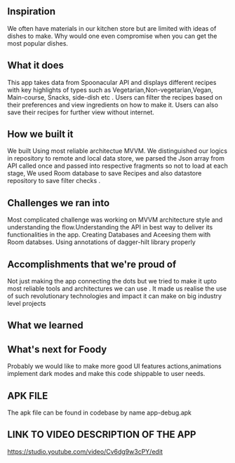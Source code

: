 
## Inspiration
We often have materials in our kitchen store but are limited with ideas of dishes to make. Why would one even compromise when you can get the most popular dishes. 

## What it does
This app takes data from Spoonacular API and displays different recipes with key highlights of types such as Vegetarian,Non-vegetarian,Vegan, Main-course, Snacks, side-dish etc . Users can filter the recipes based on their preferences and view ingredients on how to make it.
Users can also save their recipes for further view without internet.

## How we built it

We built Using most reliable architectue MVVM. We distinguished our logics in repository to remote and local data store, we parsed the Json array from API called once and passed into respective fragments so not to load at each stage, We used Room database to save Recipes and also datastore repository to save filter checks .

## Challenges we ran into

Most complicated challenge was working on MVVM architecture style and understanding the flow.Understanding the API in best way to deliver its functionalities in the app. Creating Databases and Aceesing them with Room databses. Using annotations of dagger-hilt library properly  

## Accomplishments that we're proud of
Not just making the app connecting the dots but we tried to make it upto most reliable tools and architectures we can use . It made us realise the use of such revolutionary technologies and impact it can make on big industry level projects

## What we learned

## What's next for Foody 
Probably we would like to make more good UI features actions,animations implement dark modes and make this code shippable to user needs.
## APK FILE 
The apk file can be found in codebase by name app-debug.apk

## LINK TO VIDEO DESCRIPTION OF THE APP
https://studio.youtube.com/video/Cv6dg9w3cPY/edit
